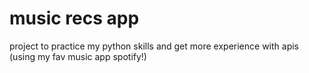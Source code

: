 # music recs app
project to practice my python skills and get more experience with apis (using my fav music app spotify!)
